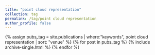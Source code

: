 ```yaml
---
title: "point cloud representation"
collection: tag
permalink: /tag/point cloud representation
author_profile: false
---
```

{% assign pubs_tag = site.publications | where:"keywords", point cloud representation | sort: "venue" %}
{% for post in pubs_tag %}
  {% include archive-single.html %}
{% endfor %}